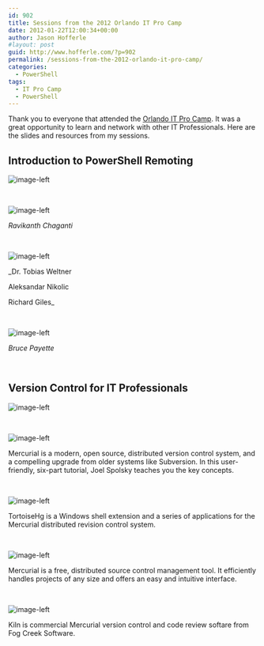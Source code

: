 ```yaml
---
id: 902
title: Sessions from the 2012 Orlando IT Pro Camp
date: 2012-01-22T12:00:34+00:00
author: Jason Hofferle
#layout: post
guid: http://www.hofferle.com/?p=902
permalink: /sessions-from-the-2012-orlando-it-pro-camp/
categories:
  - PowerShell
tags:
  - IT Pro Camp
  - PowerShell
---
```

Thank you to everyone that attended the <a href="http://itprocamp.com/orlando/" title="2012 Orlando IT Pro Camp" target="_blank">Orlando IT Pro Camp</a>. It was a great opportunity to learn and network with other IT Professionals. Here are the slides and resources from my sessions.

## Introduction to PowerShell Remoting

![image-left](https://drive.google.com/open?id=1FchxCcehGyR5O6LIQd-KbTHmsgouOeIO)

<br style="clear: both;" />

![image-left](http://www.ravichaganti.com/blog/?page_id=1301)
  
_Ravikanth Chaganti_

 <br style="clear: both;" />

![image-left](http://powershell.com/cs/media/p/4908.aspx)
  
_Dr. Tobias Weltner
  
Aleksandar Nikolic
  
Richard Giles_

<br style="clear: both;" />

![image-left](http://www.manning.com/payette2/)
  
_Bruce Payette_

<br style="clear: both;" />

## Version Control for IT Professionals

![image-left](https://drive.google.com/open?id=1vSQ1cNJsVDqfTru4-SlALLwjHAgnI3Ot)

<br style="clear: both;" />

![image-left](http://hginit.com/)
  
Mercurial is a modern, open source, distributed version control system, and a compelling upgrade from older systems like Subversion. In this user-friendly, six-part tutorial, Joel Spolsky teaches you the key concepts.

<br style="clear: both;" />

![image-left](http://tortoisehg.bitbucket.org/)
  
TortoiseHg is a Windows shell extension and a series of applications for the Mercurial distributed revision control system.

<br style="clear: both;" />

![image-left](http://mercurial.selenic.com/)
  
Mercurial is a free, distributed source control management tool. It efficiently handles projects of any size and offers an easy and intuitive interface.

<br style="clear: both;" />

![image-left](http://www.fogcreek.com/kiln/)
  
Kiln is commercial Mercurial version control and code review softare from Fog Creek Software.

<br style="clear: both;" />